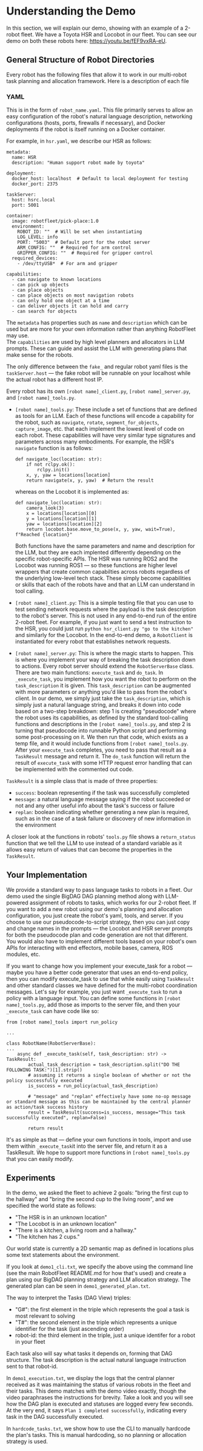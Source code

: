 # Understanding the Demo

In this section, we will explain our demo, showing with an example of a 2-robot fleet. We have a Toyota HSR and Locobot in our fleet. You can see our demo on both these robots here: https://youtu.be/fEF9vxRA-eU. 

## General Structure of Robot Directories
Every robot has the following files that allow it to work in our multi-robot task planning and allocation framework. Here is a description of each file

### YAML
This is in the form of `robot_name.yaml`. This file primarily serves to allow an easy configuration of the robot's natural language description, networking configurations (hosts, ports, firewalls if necessary), and Docker deployments if the robot is itself running on a Docker container. 

For example, in `hsr.yaml`, we describe our HSR as follows: 
```
metadata:
  name: HSR
  description: "Human support robot made by toyota"

deployment:
  docker_host: localhost  # Default to local deployment for testing
  docker_port: 2375

taskServer:
  host: hsrc.local
  port: 5001

container:
  image: robotfleet/pick-place:1.0
  environment:
    ROBOT_ID: ""  # Will be set when instantiating
    LOG_LEVEL: info
    PORT: "5003"  # Default port for the robot server
    ARM_CONFIG: ""  # Required for arm control
    GRIPPER_CONFIG: ""  # Required for gripper control
  required_devices:
    - /dev/ttyUSB*  # For arm and gripper

capabilities:
  - can navigate to known locations
  - can pick up objects
  - can place objects
  - can place objects on most navigation robots
  - can only hold one object at a time
  - can deliver objects it can hold and carry
  - can search for objects
```

The `metadata` has properties such as `name` and `description` which can be used but are more for your own information rather than anything RobotFleet may use.  
The `capabilities` are used by high level planners and allocators in LLM prompts. These can guide and assist the LLM with generating plans that make sense for the robots.

The only difference between the `fake_` and regular robot yaml files is the `taskServer.host` — the fake robot will be runnable on your localhost while the actual robot has a different host IP. 


Every robot has its own `[robot name]_client.py`, `[robot name]_server.py`, and `[robot name]_tools.py`. 

- `[robot name]_tools.py`: These include a set of functions that are defined as tools for an LLM. Each of these functions will encode a capability for the robot, such as `navigate`, `rotate`, `segment_for_objects`, `capture_image`, etc. that each implement the lowest level of code on each robot. These capabilities will have very similar type signatures and parameters across many embodiments. For example, the HSR's `navigate` function is as follows: 
    ```
    def navigate_loc(location: str):
        if not rclpy.ok():
            rclpy.init()
        x, y, yaw = locations[location]
        return navigate(x, y, yaw)  # Return the result
    ```
    whereas on the Locobot it is implemented as: 
    ```
    def navigate_loc(location: str):
        camera_look(3)
        x = locations[location][0]
        y = locations[location][1]
        yaw = locations[location][2]
        return locobot.base.move_to_pose(x, y, yaw, wait=True), f"Reached {location}"
    ```

    Both functions have the same parameters and name and description for the LLM, but they are each implented differently depending on the specific robot-specific APIs. The HSR was running ROS2 and the Locobot was running ROS1 — so these functions are higher level wrappers that create common capabilties across robots regardless of the underlying low-level tech stack. These simply become capabilities or skills that each of the robots have and that an LLM can understand in tool calling. 

- `[robot name]_client.py`: This is a simple testing file that you can use to test sending network requests where the payload is the task description to the robot's server. This is not used in any end-to-end run of the entire 2-robot fleet. For example, if you just want to send a test instruction to the HSR, you could just run `python hsr_client.py "go to the kitchen"` and similarly for the Locobot. In the end-to-end demo, a `RobotClient` is instantiated for every robot that establishes network requests. 
- `[robot name]_server.py`: This is where the magic starts to happen. This is where you implement your way of breaking the task description down to actions. Every robot server should extend the `RobotServerBase` class. There are two main functions: `execute_task` and `do_task`. In `_execute_task`, you implement how you want the robot to perform on the `task_description` it is given. This `task_description` can be augmented with more parameters or anything you'd like to pass from the robot's client. In our demo, we simply just take the `task_description`, which is simply just a natural language string, and breaks it down into code based on a two-step breakdown: step 1 is creating "pseudocode" where the robot uses its capabilities, as defined by the standard tool-calling functions and descriptions in the `[robot name]_tools.py`, and step 2 is turning that pseudocode into runnable Python script and performing some post-processing on it. We then run that code, which exists as a temp file, and it would include functions from `[robot name]_tools.py`. After your `execute_task` completes, you need to pass that result as a `TaskResult` message and return it. The `do_task` function will return the result of `execute_task` with some HTTP request error handling that can be implemented with the commented out code. 

`TaskResult` is a simple class that is made of three properties: 
- `success`: boolean representing if the task was successfully completed
- `message`: a natural language message saying if the robot succeeded or not and any other useful info about the task's success or failure
- `replan`: boolean indicating whether generating a new plan is required, such as in the case of a task failure or discovery of new information in the environment

A closer look at the functions in robots' `tools.py` file shows a `return_status` function that we tell the LLM to use instead of a standard variable as it allows easy return of values that can become the properties in the `TaskResult`. 

## Your Implementation

We provide a standard way to pass language tasks to robots in a fleet. Our demo used the single BigDAG DAG planning method along with LLM-powered assignment of robots to tasks, which works for our 2-robot fleet. If you want to add a new robot using our demo's planning and allocation configuration, you just create the robot's yaml, tools, and server. If you choose to use our pseudocode-to-script strategy, then you can just copy and change names in the prompts — the Locobot and HSR server prompts for both the pseudocode plan and code generation are not that different. You would also have to implement different tools based on your robot's own APIs for interacting with end effectors, mobile bases, camera, ROS modules, etc.

If you want to change how you implement your execute_task for a robot — maybe you have a better code generator that uses an end-to-end policy, then you can modify execute_task to use that while easily using `TaskResult` and other standard classes we have defined for the multi-robot coordination messages. Let's say for example, you just want `_execute_task` to run a policy with a language input. You can define some functions in `[robot name]_tools.py`, add those as imports to the server file, and then your `_execute_task` can have code like so:

```
from [robot name]_tools import run_policy

...

class RobotName(RobotServerBase):
...
    async def _execute_task(self, task_description: str) -> TaskResult:
        actual_task_description = task_description.split("DO THE FOLLOWING TASK:")[1].strip()
        # assuming it returns a single boolean of whether or not the policy successfully executed
        is_success = run_policy(actual_task_description)

        # "message" and "replan" effectively have some no-op message or standard message as this can be maintained by the central planner as action/task success history
        result = TaskResult(success=is_success, message="This task successfully executed", replan=False)

        return result
```

It's as simple as that — define your own functions in tools, import and use them within `_execute_task`it into the server file, and return it as a TaskResult. We hope to support more functions in `[robot name]_tools.py` that you can easily modify.


## Experiments

In the demo, we asked the fleet to achieve 2 goals: "bring the first cup to the hallway" and "bring the second cup to the living room", and we specified the world state as follows: 
- "The HSR is in an unknown location"
- "The Locobot is in an unknown location"
- "There is a kitchen, a living room and a hallway."
- "The kitchen has 2 cups."

Our world state is currently a 2D semantic map as defined in locations plus some text statements about the environment. 

If you look at `demo1_cli.txt`, we specify the above using the command line (see the main RobotFleet README.md for how that's used) and create a plan using our BigDAG planning strategy and LLM allocation strategy. The generated plan can be seen in `demo1_generated_plan.txt`. 

The way to interpret the Tasks (DAG View) triples:
- "G#": the first element in the triple which represents the goal a task is most relevant to solving
- "T#": the second element in the triple which represents a unique identifier for the task (just ascending order)
- robot-id: the third element in the triple, just a unique identifer for a robot in your fleet

Each task also will say what tasks it depends on, forming that DAG structure. The task description is the actual natural language instruction sent to that robot-id.

In `demo1_execution.txt`, we display the logs that the central planner received as it was maintaining the status of various robots in the fleet and their tasks. This demo matches with the demo video exactly, though the video paraphrases the instructions for brevity. Take a look and you will see how the DAG plan is executed and statuses are logged every few seconds. At the very end, it says `Plan 1 completed successfully`, indicating every task in the DAG successfully executed. 

In `hardcode_tasks.txt`, we show how to use the CLI to manually hardcode the plan's tasks. This is manual hardcoding, so no planning or allocation strategy is used.
